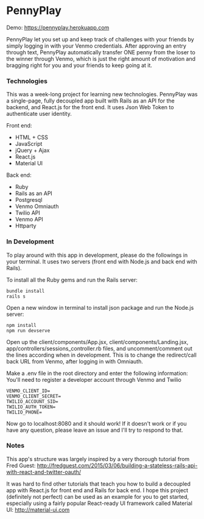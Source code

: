 # PennyPlay

Demo: https://pennyplay.herokuapp.com

PennyPlay let you set up and keep track of challenges with your friends by simply logging in with your Venmo credentials. After approving an entry through text, PennyPlay automatically transfer ONE penny from the loser to the winner through Venmo, which is just the right amount of motivation and bragging right for you and your friends to keep going at it. 

### Technologies
This was a week-long project for learning new technologies. PennyPlay was a single-page, fully decoupled app built with Rails as an API for the backend, and React.js for the front end. It uses Json Web Token to authenticate user identity.

Front end:
- HTML + CSS
- JavaScript
- jQuery + Ajax
- React.js
- Material UI

Back end:
- Ruby
- Rails as an API
- Postgresql
- Venmo Omniauth
- Twilio API
- Venmo API
- Httparty

### In Development
To play around with this app in development, please do the followings in your terminal. It uses two servers (front end with Node.js and back end with Rails).

To install all the Ruby gems and run the Rails server:

```
bundle install
rails s
```

Open a new window in terminal to install json package and run the Node.js server:

```
npm install
npm run devserve
```

Open up the client/components/App.jsx, client/components/Landing.jsx, app/controllers/sessions_controller.rb files, and uncomment/comment out the lines according when in development. This is to change the redirect/call back URL from Venmo, after logging in with Omniauth.

Make a .env file in the root directory and enter the following information:
You'll need to register a developer account through Venmo and Twilio

```
VENMO_CLIENT_ID=
VENMO_CLIENT_SECRET=
TWILIO_ACCOUNT_SID=
TWILIO_AUTH_TOKEN=
TWILIO_PHONE=
```

Now go to localhost:8080 and it should work! If it doesn't work or if you have any question, please leave an issue and I'll try to respond to that.

### Notes
This app's structure was largely inspired by a very thorough tutorial from Fred Guest: http://fredguest.com/2015/03/06/building-a-stateless-rails-api-with-react-and-twitter-oauth/

It was hard to find other tutorials that teach you how to build a decoupled app with React.js for front end and Rails for back end. I hope this project (definitely not perfect) can be used as an example for you to get started, especially using a fairly popular React-ready UI framework called Material UI: http://material-ui.com

